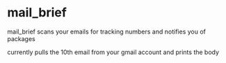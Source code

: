 # mail_brief
mail_brief scans your emails for tracking numbers and notifies you of packages


currently pulls the 10th email from your gmail account and prints the body
